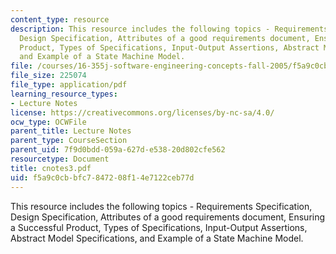 ```yaml
---
content_type: resource
description: This resource includes the following topics - Requirements Specification,
  Design Specification, Attributes of a good requirements document, Ensuring a Successful
  Product, Types of Specifications, Input-Output Assertions, Abstract Model Specifications,
  and Example of a State Machine Model.
file: /courses/16-355j-software-engineering-concepts-fall-2005/f5a9c0cbbfc7847208f14e7122ceb77d_cnotes3.pdf
file_size: 225074
file_type: application/pdf
learning_resource_types:
- Lecture Notes
license: https://creativecommons.org/licenses/by-nc-sa/4.0/
ocw_type: OCWFile
parent_title: Lecture Notes
parent_type: CourseSection
parent_uid: 7f9d0bdd-059a-627d-e538-20d802cfe562
resourcetype: Document
title: cnotes3.pdf
uid: f5a9c0cb-bfc7-8472-08f1-4e7122ceb77d
---
```

This resource includes the following topics - Requirements Specification, Design Specification, Attributes of a good requirements document, Ensuring a Successful Product, Types of Specifications, Input-Output Assertions, Abstract Model Specifications, and Example of a State Machine Model.